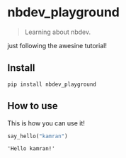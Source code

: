 # nbdev_playground
> Learning about nbdev.


just following the awesine tutorial!

## Install

`pip install nbdev_playground`

## How to use

This is how you can use it!

```python
say_hello("kamran")
```




    'Hello kamran!'


